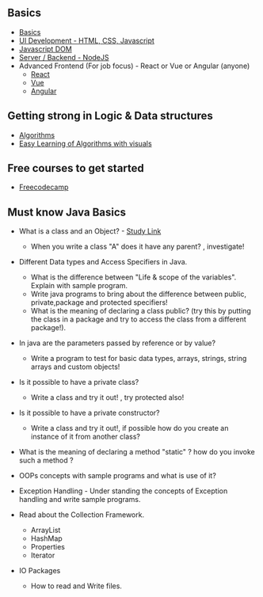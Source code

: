 ## Basics
* [Basics](https://dev.to/tyaga001/if-i-were-to-restart-javascript-again-from-scratch-then-i-will-follow-this-roadmap-5c02)
* [UI Development - HTML, CSS, Javascript ](https://www.w3schools.com/)
* [Javascript DOM](https://www.w3schools.com/js/js_htmldom.asp)
* [Server / Backend - NodeJS](https://www.w3schools.com/nodejs/)
* Advanced Frontend (For job focus) - React or Vue or Angular (anyone)
	* [React](https://www.w3schools.com/REACT/DEFAULT.ASP)
	* [Vue](https://www.w3schools.com/whatis/whatis_vue.asp)
	* [Angular](https://angular.io/)

## Getting strong in Logic & Data structures
* [Algorithms](https://www.freecodecamp.org/learn/javascript-algorithms-and-data-structures/#debugging)
* [Easy Learning of Algorithms with visuals](https://visualgo.net/en/sorting)

## Free courses to get started
* [Freecodecamp](https://www.freecodecamp.org/learn)

## Must know Java Basics
* What is a class and an Object? - [Study Link](https://www.javatpoint.com/difference-between-object-and-class)
	* When you write a class "A" does it have any parent? , investigate!


* Different Data types and Access Specifiers in Java.
	* What is the difference between "Life & scope of the variables". Explain with sample program.
	* Write java programs to bring about the difference between public, private,package and protected specifiers!
	* What is the meaning of declaring a class public? (try this by putting the class in a package and try to access the class from a different package!).


* In java are the parameters passed by reference or by value?
	* Write a program to test for basic data types, arrays, strings, string arrays and custom objects!


* Is it possible to have a private class? 
	* Write a class and try it out! , try protected also!


* Is it possible to have a private constructor? 
	* Write a class and try it out!, if possible how do you create an instance of it from another class?


* What is the meaning of declaring a method "static" ? how do you invoke such a method ?
* OOPs concepts with sample programs and what is use of it?
* Exception Handling - Under standing the concepts of Exception handling and write sample programs.
* Read about the Collection Framework.
	* ArrayList
	* HashMap
	* Properties
	* Iterator
* IO Packages
	* How to read and Write files.
